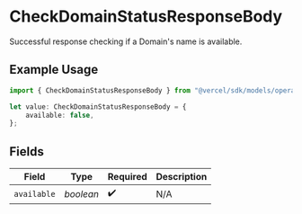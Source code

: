 # CheckDomainStatusResponseBody

Successful response checking if a Domain's name is available.

## Example Usage

```typescript
import { CheckDomainStatusResponseBody } from "@vercel/sdk/models/operations";

let value: CheckDomainStatusResponseBody = {
    available: false,
};
```

## Fields

| Field              | Type               | Required           | Description        |
| ------------------ | ------------------ | ------------------ | ------------------ |
| `available`        | *boolean*          | :heavy_check_mark: | N/A                |